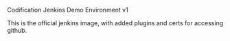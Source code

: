 Codification Jenkins Demo Environment v1

This is the official jenkins image, with added plugins and certs for accessing github.
